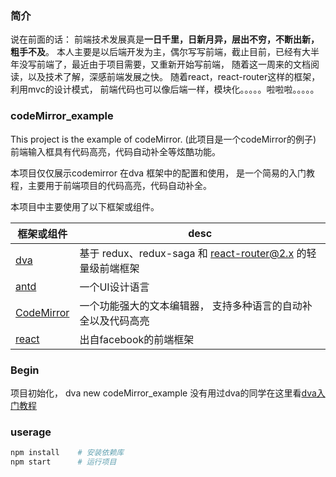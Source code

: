 ### 简介
说在前面的话： 前端技术发展真是**一日千里，日新月异，层出不穷，不断出新，粗手不及**。
本人主要是以后端开发为主，偶尔写写前端，截止目前，已经有大半年没写前端了，最近由于项目需要，又重新开始写前端，
随着这一周来的文档阅读，以及技术了解，深感前端发展之快。 随着react，react-router这样的框架，利用mvc的设计模式，
前端代码也可以像后端一样，模块化。。。。。啦啦啦。。。。。

###  codeMirror_example
This project is the example of codeMirror.  (此项目是一个codeMirror的例子) 
前端输入框具有代码高亮，代码自动补全等炫酷功能。

本项目仅仅展示codemirror 在dva 框架中的配置和使用， 是一个简易的入门教程，主要用于前端项目的代码高亮，代码自动补全。

本项目中主要使用了以下框架或组件。

框架或组件                             | desc
------------------------------------- | -----------------------------------          
[dva](https://github.com/dvajs/dva) |  基于 redux、redux-saga 和 react-router@2.x 的轻量级前端框架 
[antd](https://ant.design/index-cn/)  | 一个UI设计语言
[CodeMirror](https://codemirror.net/) | 一个功能强大的文本编辑器， 支持多种语言的自动补全以及代码高亮
[react](https://facebook.github.io/react/) | 出自facebook的前端框架


### Begin 
项目初始化， dva new codeMirror_example
没有用过dva的同学在这里看[dva入门教程](https://github.com/sorrycc/blog/issues/18)


### userage
``` python
npm install    # 安装依赖库
npm start      # 运行项目
```
                                                                                                    



